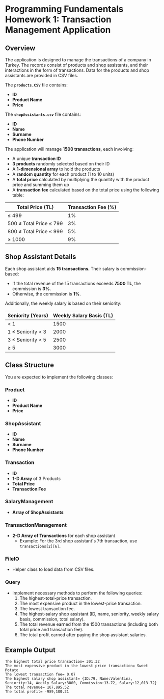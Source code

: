 # Programming Fundamentals Homework 1: Transaction Management Application

## Overview

The application is designed to manage the transactions of a company in Turkey. The records consist of products and shop assistants, and their interactions in the form of transactions. Data for the products and shop assistants are provided in CSV files.

The **`products.CSV`** file contains:
- **ID**
- **Product Name**
- **Price**

The **`shopAssistants.csv`** file contains:
- **ID**
- **Name**
- **Surname**
- **Phone Number**

The application will manage **1500 transactions**, each involving:
- A unique **transaction ID**
- **3 products** randomly selected based on their ID
- A **1-dimensional array** to hold the products
- A **random quantity** for each product (1 to 10 units)
- A **total price** calculated by multiplying the quantity with the product price and summing them up
- A **transaction fee** calculated based on the total price using the following table:

| Total Price (TL)        | Transaction Fee (%) |
|-------------------------|---------------------|
| ≤ 499                   | 1%                  |
| 500 ≤ Total Price ≤ 799  | 3%                  |
| 800 ≤ Total Price ≤ 999  | 5%                  |
| ≥ 1000                  | 9%                  |

## Shop Assistant Details

Each shop assistant aids **15 transactions**. Their salary is commission-based:
- If the total revenue of the 15 transactions exceeds **7500 TL**, the commission is **3%**.
- Otherwise, the commission is **1%**.

Additionally, the weekly salary is based on their seniority:

| Seniority (Years)      | Weekly Salary Basis (TL) |
|------------------------|--------------------------|
| < 1                    | 1500                     |
| 1 ≤ Seniority < 3      | 2000                     |
| 3 ≤ Seniority < 5      | 2500                     |
| ≥ 5                    | 3000                     |

## Class Structure

You are expected to implement the following classes:

### Product
- **ID**
- **Product Name**
- **Price**

### ShopAssistant
- **ID**
- **Name**
- **Surname**
- **Phone Number**

### Transaction
- **ID**
- **1-D Array** of 3 Products
- **Total Price**
- **Transaction Fee**

### SalaryManagement
- **Array of ShopAssistants**

### TransactionManagement
- **2-D Array of Transactions** for each shop assistant
  - Example: For the 3rd shop assistant's 7th transaction, use `transactions[2][6]`.

### FileIO
- Helper class to load data from CSV files.

### Query
- Implement necessary methods to perform the following queries:
  1. The highest-total-price transaction.
  2. The most expensive product in the lowest-price transaction.
  3. The lowest transaction fee.
  4. The highest-salary shop assistant (ID, name, seniority, weekly salary basis, commission, total salary).
  5. The total revenue earned from the 1500 transactions (including both total price and transaction fee).
  6. The total profit earned after paying the shop assistant salaries.

## Example Output
```text
The highest total price transaction= 301.32
The most expensive product in the lowest price transaction= Sweet Potato
The lowest transaction fee= 0.07
The highest salary shop assistant= {ID:79, Name:Valentina, Seniority:14, Weekly Salary:3000, Commission:13.72, Salary:12,013.72}
The total revenue= 107,895.52
The total profit= -989,180.21

